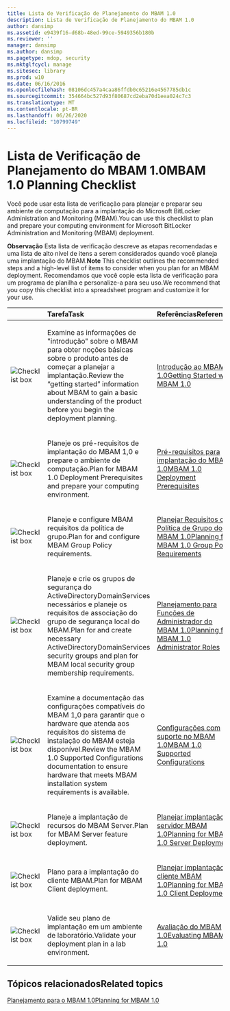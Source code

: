 ```yaml
---
title: Lista de Verificação de Planejamento do MBAM 1.0
description: Lista de Verificação de Planejamento do MBAM 1.0
author: dansimp
ms.assetid: e9439f16-d68b-48ed-99ce-5949356b180b
ms.reviewer: ''
manager: dansimp
ms.author: dansimp
ms.pagetype: mdop, security
ms.mktglfcycl: manage
ms.sitesec: library
ms.prod: w10
ms.date: 06/16/2016
ms.openlocfilehash: 08106dc457a4caa86ffdb0c65216e4567785db1c
ms.sourcegitcommit: 354664bc527d93f80687cd2eba70d1eea024c7c3
ms.translationtype: MT
ms.contentlocale: pt-BR
ms.lasthandoff: 06/26/2020
ms.locfileid: "10799749"
---
```

# <span data-ttu-id="20897-103">Lista de Verificação de Planejamento do MBAM 1.0</span><span class="sxs-lookup"><span data-stu-id="20897-103">MBAM 1.0 Planning Checklist</span></span>


<span data-ttu-id="20897-104">Você pode usar esta lista de verificação para planejar e preparar seu ambiente de computação para a implantação do Microsoft BitLocker Administration and Monitoring (MBAM).</span><span class="sxs-lookup"><span data-stu-id="20897-104">You can use this checklist to plan and prepare your computing environment for Microsoft BitLocker Administration and Monitoring (MBAM) deployment.</span></span>

<span data-ttu-id="20897-105">**Observação**  Esta lista de verificação descreve as etapas recomendadas e uma lista de alto nível de itens a serem considerados quando você planeja uma implantação do MBAM.</span><span class="sxs-lookup"><span data-stu-id="20897-105">**Note** This checklist outlines the recommended steps and a high-level list of items to consider when you plan for an MBAM deployment.</span></span> <span data-ttu-id="20897-106">Recomendamos que você copie esta lista de verificação para um programa de planilha e personalize-a para seu uso.</span><span class="sxs-lookup"><span data-stu-id="20897-106">We recommend that you copy this checklist into a spreadsheet program and customize it for your use.</span></span>

 

<table>
<colgroup>
<col width="25%" />
<col width="25%" />
<col width="25%" />
<col width="25%" />
</colgroup>
<thead>
<tr class="header">
<th align="left"></th>
<th align="left"><span data-ttu-id="20897-107">Tarefa</span><span class="sxs-lookup"><span data-stu-id="20897-107">Task</span></span></th>
<th align="left"><span data-ttu-id="20897-108">Referências</span><span class="sxs-lookup"><span data-stu-id="20897-108">References</span></span></th>
<th align="left"><span data-ttu-id="20897-109">Observações</span><span class="sxs-lookup"><span data-stu-id="20897-109">Notes</span></span></th>
</tr>
</thead>
<tbody>
<tr class="odd">
<td align="left"><img src="images/checklistbox.gif" alt="Checklist box" /></td>
<td align="left"><p><span data-ttu-id="20897-110">Examine as informações de "introdução" sobre o MBAM para obter noções básicas sobre o produto antes de começar a planejar a implantação.</span><span class="sxs-lookup"><span data-stu-id="20897-110">Review the “getting started” information about MBAM to gain a basic understanding of the product before you begin the deployment planning.</span></span></p></td>
<td align="left"><p><a href="getting-started-with-mbam-10.md" data-raw-source="[Getting Started with MBAM 1.0](getting-started-with-mbam-10.md)"><span data-ttu-id="20897-111">Introdução ao MBAM 1.0</span><span class="sxs-lookup"><span data-stu-id="20897-111">Getting Started with MBAM 1.0</span></span></a></p></td>
<td align="left"><p></p></td>
</tr>
<tr class="even">
<td align="left"><img src="images/checklistbox.gif" alt="Checklist box" /></td>
<td align="left"><p><span data-ttu-id="20897-112">Planeje os pré-requisitos de implantação do MBAM 1,0 e prepare o ambiente de computação.</span><span class="sxs-lookup"><span data-stu-id="20897-112">Plan for MBAM 1.0 Deployment Prerequisites and prepare your computing environment.</span></span></p></td>
<td align="left"><p><a href="mbam-10-deployment-prerequisites.md" data-raw-source="[MBAM 1.0 Deployment Prerequisites](mbam-10-deployment-prerequisites.md)"><span data-ttu-id="20897-113">Pré-requisitos para implantação do MBAM 1.0</span><span class="sxs-lookup"><span data-stu-id="20897-113">MBAM 1.0 Deployment Prerequisites</span></span></a></p></td>
<td align="left"><p></p></td>
</tr>
<tr class="odd">
<td align="left"><img src="images/checklistbox.gif" alt="Checklist box" /></td>
<td align="left"><p><span data-ttu-id="20897-114">Planeje e configure MBAM requisitos da política de grupo.</span><span class="sxs-lookup"><span data-stu-id="20897-114">Plan for and configure MBAM Group Policy requirements.</span></span></p></td>
<td align="left"><p><a href="planning-for-mbam-10-group-policy-requirements.md" data-raw-source="[Planning for MBAM 1.0 Group Policy Requirements](planning-for-mbam-10-group-policy-requirements.md)"><span data-ttu-id="20897-115">Planejar Requisitos de Política de Grupo do MBAM 1.0</span><span class="sxs-lookup"><span data-stu-id="20897-115">Planning for MBAM 1.0 Group Policy Requirements</span></span></a></p></td>
<td align="left"><p></p></td>
</tr>
<tr class="even">
<td align="left"><img src="images/checklistbox.gif" alt="Checklist box" /></td>
<td align="left"><p><span data-ttu-id="20897-116">Planeje e crie os grupos de segurança do ActiveDirectoryDomainServices necessários e planeje os requisitos de associação do grupo de segurança local do MBAM.</span><span class="sxs-lookup"><span data-stu-id="20897-116">Plan for and create necessary ActiveDirectoryDomainServices security groups and plan for MBAM local security group membership requirements.</span></span></p></td>
<td align="left"><p><a href="planning-for-mbam-10-administrator-roles.md" data-raw-source="[Planning for MBAM 1.0 Administrator Roles](planning-for-mbam-10-administrator-roles.md)"><span data-ttu-id="20897-117">Planejamento para Funções de Administrador do MBAM 1.0</span><span class="sxs-lookup"><span data-stu-id="20897-117">Planning for MBAM 1.0 Administrator Roles</span></span></a></p></td>
<td align="left"><p></p></td>
</tr>
<tr class="odd">
<td align="left"><img src="images/checklistbox.gif" alt="Checklist box" /></td>
<td align="left"><p><span data-ttu-id="20897-118">Examine a documentação das configurações compatíveis do MBAM 1,0 para garantir que o hardware que atenda aos requisitos do sistema de instalação do MBAM esteja disponível.</span><span class="sxs-lookup"><span data-stu-id="20897-118">Review the MBAM 1.0 Supported Configurations documentation to ensure hardware that meets MBAM installation system requirements is available.</span></span></p></td>
<td align="left"><p><a href="mbam-10-supported-configurations.md" data-raw-source="[MBAM 1.0 Supported Configurations](mbam-10-supported-configurations.md)"><span data-ttu-id="20897-119">Configurações com suporte no MBAM 1.0</span><span class="sxs-lookup"><span data-stu-id="20897-119">MBAM 1.0 Supported Configurations</span></span></a></p></td>
<td align="left"><p></p></td>
</tr>
<tr class="even">
<td align="left"><img src="images/checklistbox.gif" alt="Checklist box" /></td>
<td align="left"><p><span data-ttu-id="20897-120">Planeje a implantação de recursos do MBAM Server.</span><span class="sxs-lookup"><span data-stu-id="20897-120">Plan for MBAM Server feature deployment.</span></span></p></td>
<td align="left"><p><a href="planning-for-mbam-10-server-deployment.md" data-raw-source="[Planning for MBAM 1.0 Server Deployment](planning-for-mbam-10-server-deployment.md)"><span data-ttu-id="20897-121">Planejar implantação de servidor MBAM 1.0</span><span class="sxs-lookup"><span data-stu-id="20897-121">Planning for MBAM 1.0 Server Deployment</span></span></a></p></td>
<td align="left"><p></p></td>
</tr>
<tr class="odd">
<td align="left"><img src="images/checklistbox.gif" alt="Checklist box" /></td>
<td align="left"><p><span data-ttu-id="20897-122">Plano para a implantação do cliente MBAM.</span><span class="sxs-lookup"><span data-stu-id="20897-122">Plan for MBAM Client deployment.</span></span></p></td>
<td align="left"><p><a href="planning-for-mbam-10-client-deployment.md" data-raw-source="[Planning for MBAM 1.0 Client Deployment](planning-for-mbam-10-client-deployment.md)"><span data-ttu-id="20897-123">Planejar implantação de cliente MBAM 1.0</span><span class="sxs-lookup"><span data-stu-id="20897-123">Planning for MBAM 1.0 Client Deployment</span></span></a></p></td>
<td align="left"><p></p></td>
</tr>
<tr class="even">
<td align="left"><img src="images/checklistbox.gif" alt="Checklist box" /></td>
<td align="left"><p><span data-ttu-id="20897-124">Valide seu plano de implantação em um ambiente de laboratório.</span><span class="sxs-lookup"><span data-stu-id="20897-124">Validate your deployment plan in a lab environment.</span></span></p></td>
<td align="left"><p><a href="evaluating-mbam-10.md" data-raw-source="[Evaluating MBAM 1.0](evaluating-mbam-10.md)"><span data-ttu-id="20897-125">Avaliação do MBAM 1.0</span><span class="sxs-lookup"><span data-stu-id="20897-125">Evaluating MBAM 1.0</span></span></a></p></td>
<td align="left"><p></p></td>
</tr>
</tbody>
</table>

 

## <span data-ttu-id="20897-126">Tópicos relacionados</span><span class="sxs-lookup"><span data-stu-id="20897-126">Related topics</span></span>


[<span data-ttu-id="20897-127">Planejamento para o MBAM 1.0</span><span class="sxs-lookup"><span data-stu-id="20897-127">Planning for MBAM 1.0</span></span>](planning-for-mbam-10.md)

 

 





